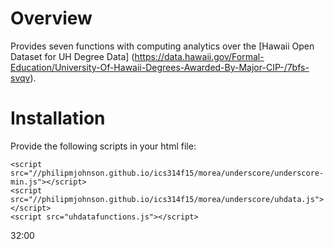# Overview

Provides seven functions with computing analytics over the [Hawaii Open Dataset for UH Degree Data] (https://data.hawaii.gov/Formal-Education/University-Of-Hawaii-Degrees-Awarded-By-Major-CIP-/7bfs-svqv).

# Installation
Provide the following scripts in your html file:

```
<script src="//philipmjohnson.github.io/ics314f15/morea/underscore/underscore-min.js"></script>
<script src="//philipmjohnson.github.io/ics314f15/morea/underscore/uhdata.js"></script>
<script src="uhdatafunctions.js"></script>
```

32:00